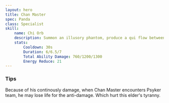 ```yaml
---
layout: hero
title: Chan Master
spec: Panda
class: Specialist
skill:
    name: Chi Orb
    description: Summon an illusory phantom, produce a qui flow between Chan Master and the illusory phantom, dealing ability damage to enemies and reduces their energy in its path.
    stats:
        Cooldown: 30s
        Duration: 6/6.5/7
        Total Ability Damage: 760/1200/1300
        Energy Reduce: 21
---
```

### Tips
Because of his continously damage, when Chan Master encounters Psyker team, he may lose life for the anti-damage. Which hurt this elder's tyranny.